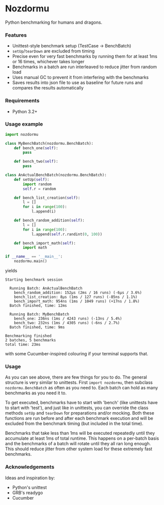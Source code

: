 # Nozdormu

Python benchmarking for humans and dragons.

### Features

* Unittest-style benchmark setup (TestCase -> BenchBatch)
* `setUp`/`tearDown` are excluded from timing
* Precise even for very fast benchmarks by running them for at least 1ms
  or 16 times, whichever takes longer
* Benchmarks in a batch are run interleaved to reduce jitter from random load
* Uses manual GC to prevent it from interfering with the benchmarks
* Saves results into json file to use as baseline for future runs and compares
  the results automatically

### Requirements

* Python 3.2+

### Usage example

```python
import nozdormu

class MyBenchBatch(nozdormu.BenchBatch):
    def bench_one(self):
        pass

    def bench_two(self):
        pass

class AnActualBenchBatch(nozdormu.BenchBatch):
    def setUp(self):
        import random
        self.r = random

    def bench_list_creation(self):
        l = []
        for i in range(100):
            l.append(i)

    def bench_random_addition(self):
        l = []
        for i in range(100):
            l.append(self.r.randint(0, 100))

    def bench_import_math(self):
        import math

if __name__ == '__main__':
    nozdormu.main()

```

yields

```
Starting benchmark session

  Running Batch: AnActualBenchBatch
    bench_random_addition: 152μs (2ms / 16 runs) (-6μs / 3.6%)
    bench_list_creation: 8μs (1ms / 127 runs) (-85ns / 1.1%)
    bench_import_math: 954ns (1ms / 1049 runs) (+17ns / 1.8%)
  Batch finished, time: 12ms

  Running Batch: MyBenchBatch
    bench_one: 236ns (1ms / 4243 runs) (-13ns / 5.4%)
    bench_two: 232ns (1ms / 4305 runs) (-6ns / 2.7%)
  Batch finished, time: 9ms

Benchmarking finished
2 batches, 5 benchmarks
total time: 23ms
```

with some Cucumber-inspired colouring if your terminal supports that.

### Usage

As you can see above, there are few things for you to do. The general structure
is very similar to unittests. First `import nozdormu`, then subclass
`nozdormu.BenchBatch` as often as you need to. Each batch can hold as many
benchmarks as you need it to.

To get executed, benchmarks have to start with 'bench' (like unittests have to
start with 'test'), and just like in unittests, you can override the class
methods `setUp` and `tearDown` for preparations and/or mocking. Both these
functions are run before and after each benchmark execution and will be
excluded from the benchmark timing (but included in the total time).

Benchmarks that take less than 1ms will be executed repeatedly until they
accumulate at least 1ms of total runtime. This happens on a per-batch basis
and the benchmarks of a batch will rotate until they all ran long enough. This
should reduce jitter from other system load for these extremely fast
benchmarks.

### Acknowledgements

Ideas and inspiration by:

* Python's unittest
* GRB's readygo
* Cucumber

